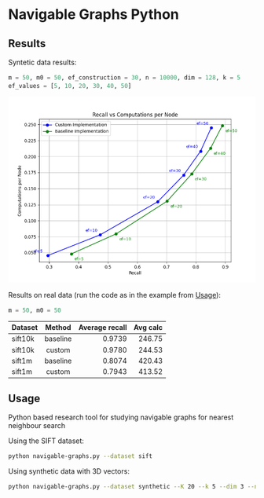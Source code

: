 # Navigable Graphs Python

## Results

Syntetic data results:

```Python
m = 50, m0 = 50, ef_construction = 30, n = 10000, dim = 128, k = 5
ef_values = [5, 10, 20, 30, 40, 50]
```

![Recall vs Computations per Node](assets/Figure_1.png)

Results on real data (run the code as in the example from [Usage](#usage)):

```Python
m = 50, m0 = 50
```

| Dataset       | Method             | Average recall | Avg calc |
| ------------- |:------------------:|---------------:|---------:|
| sift10k       | baseline           |         0.9739 |   246.75 |
| sift10k       | custom             |         0.9780 |   244.53 |
| sift1m        | baseline           |         0.8074 |   420.43 |
| sift1m        | custom             |         0.7943 |   413.52 |

## Usage

Python based research tool for studying navigable graphs for nearest neighbour search

Using the SIFT dataset:
```Bash
python navigable-graphs.py --dataset sift
```

Using synthetic data with 3D vectors:
```Bash
python navigable-graphs.py --dataset synthetic --K 20 --k 5 --dim 3 --n 500 --nq 100 --ef 20 --M 2
```